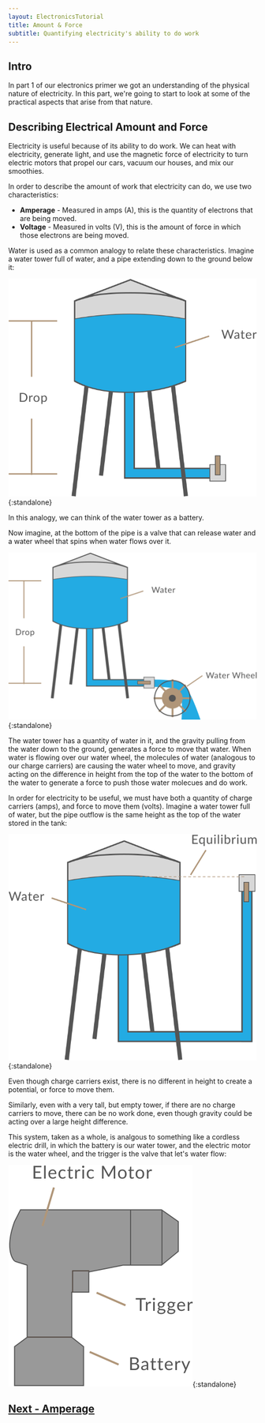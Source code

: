 ```yaml
---
layout: ElectronicsTutorial
title: Amount & Force
subtitle: Quantifying electricity's ability to do work
---
```


## Intro

In part 1 of our electronics primer we got an understanding of the physical nature of electricity. In this part, we're going to start to look at some of the practical aspects that arise from that nature.


## Describing Electrical Amount and Force

Electricity is useful because of its ability to do work. We can heat with electricity, generate light, and use the magnetic force of electricity to turn electric motors that propel our cars, vacuum our houses, and mix our smoothies.

In order to describe the amount of work that electricity can do, we use two characteristics:

 * **Amperage** - Measured in amps (A), this is the quantity of electrons that are being moved.
 * **Voltage** - Measured in volts (V), this is the amount of force in which those electrons are being moved.

Water is used as a common analogy to relate these characteristics. Imagine a water tower full of water, and a pipe extending down to the ground below it:

![](../Water_Tower_Battery.svg){:standalone}

In this analogy, we can think of the water tower as a battery. 

Now imagine, at the bottom of the pipe is a valve that can release water and a water wheel that spins when water flows over it.

![](../Water_Tower_w_Wheel.svg){:standalone}

The water tower has a quantity of water in it, and the gravity pulling from the water down to the ground, generates a force to move that water. When water is flowing over our water wheel, the molecules of water (analogous to our charge carriers) are causing the water wheel to move, and gravity acting on the difference in height from the top of the water to the bottom of the water to generate a force to push those water molecues and do work.

In order for electricity to be useful, we must have both a quantity of charge carriers (amps), and force to move them (volts). Imagine a water tower full of water, but the pipe outflow is the same height as the top of the water stored in the tank:

![](../Water_in_Equilibrium.svg){:standalone}

Even though charge carriers exist, there is no different in height to create a potential, or force to move them.

Similarly, even with a very tall, but empty tower, if there are no charge carriers to move, there can be no work done, even though gravity could be acting over a large height difference.

This system, taken as a whole, is analgous to something like a cordless electric drill, in which the battery is our water tower, and the electric motor is the water wheel, and the trigger is the valve that let's water flow:

![](../Drill.svg){:standalone}

## [Next - Amperage](../Amperage)
